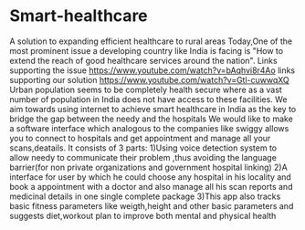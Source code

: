# Smart-healthcare
A solution to expanding efficient healthcare to rural areas
Today,One of the most prominent issue a developing country like India is facing is "How to extend the reach of good healthcare services around the nation".
Links supporting the issue
https://www.youtube.com/watch?v=bAqhvi8r4Ao
links  supporting our solution
https://www.youtube.com/watch?v=Gtl-cuwwqXQ
Urban population seems to be completely health secure where as a vast number of population in India does not have access to these facilities.
We aim towards using internet to achieve smart healthcare in India as the key to bridge the gap between the needy and the hospitals
We would like to make a software interface which analogous to the companies like swiggy allows you to connect to hospitals and get appointment and manage all your scans,deatails.
It consists of 3 parts:
1)Using voice detection system to allow needy to communicate their problem ,thus avoiding the language barrier(for non private organizations and government hospital linking)
2)A interface for user by which he could choose any hospital in his locality and book a appointment with a doctor and also manage all his scan reports and medicinal details in one single complete package
3)This app also tracks basic fitness parameters like weigth,height and other basic parameters and suggests diet,workout plan to improve both mental and physical health
